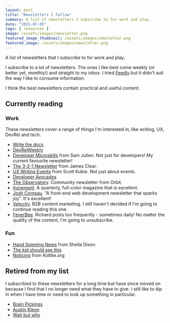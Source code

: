 ```yaml
---
layout: post
title: "Newsletters I follow"
summary: A list of newsletters I subscribe to for work and play.
date: "2021-07-05"
tags: [ resources ]
image: /assets/images/newsletter.png
featured_image_thumbnail: /assets/images/newsletter.png
featured_image: /assets/images/newsletter.png
---
```


A list of newsletters that I subscribe to for work and play.

I subscribe to a lot of newsletters. The ones I like best come weekly (or better yet, monthly!) and straight to my inbox. I tried [Feedly](https://feedly.com/) but it didn't suit the way I like to consume information. 

I think the best newsletters contain practical and useful content. 

## Currently reading

### Work 
These newsletters cover a range of things I'm interested in, like writing, UX, DevRel and tech.

* [Write the docs](https://www.writethedocs.org/newsletter/)
* [DevRelWeekly](https://devrelweekly.com/ )
* [Developer Microskills](https://developermicroskills.com/) from Sam Julien. Not just for developers! My current favourite newsletter!
* [The 3-2-1 Newsletter](https://jamesclear.com/3-2-1) from James Clear.
* [UX Writing Events](https://www.uxwritingevents.com/ ) from Scott Kubie. Not just about events.
* [Developer Avocados](https://tinyletter.com/developeravocados)
* [The Observatory](https://orbit.love/blog). Community newsletter from Orbit.
* [Increment](https://store.increment.com/products/increment-subscription). A quarterly, full-color magazine that is excellent.
* [Josh Comeau](https://www.joshwcomeau.com/). "A front-end web development newsletter that sparks joy". It's excellent!
* [Velocity](https://velocitypartners.com/blog/). B2B content marketing. I still haven't decided if I'm going to continue reading this one.
* [FeverBee](https://www.feverbee.com/richs-blog/). Richard posts too frequently - sometimes daily! No matter the quality of the content, I'm going to unsubscribe.


### Fun

* [Hand Spinning News](https://hand-spinning-news.com/ ) from Sheila Dixon.
* [The kid should see this](https://thekidshouldseethis.com/)
* [Noticing](https://kottke.org/newsletter/) from Kottke.org


## Retired from my list
I subscribed to these newsletters for a long time but have since moved on because I find that I no longer need  what they have to give. I still like to dip in when I have time or need to look up something in particular.

* [Brain Pickings](https://www.brainpickings.org/)
* [Austin Kleon](https://austinkleon.com/newsletter/)
* [Wait but why](https://waitbutwhy.com/)
